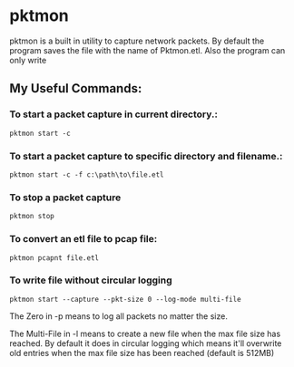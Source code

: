 # pktmon

pktmon is a built in utility to capture network packets. By default the program saves the file with the name of Pktmon.etl. Also the program can only write 

## My Useful Commands:

### To start a packet capture in current directory.:
```
pktmon start -c
```

### To start a packet capture to specific directory and filename.:
```
pktmon start -c -f c:\path\to\file.etl
```

### To stop a packet capture
```
pktmon stop
```

### To convert an etl file to pcap file:
```
pktmon pcapnt file.etl
```

### To write file without circular logging
```
pktmon start --capture --pkt-size 0 --log-mode multi-file
```
The Zero in -p means to log all packets no matter the size.

The Multi-File in -l means to create a new file when the max file size has reached. By default it does in circular logging which means it'll overwrite old entries when the max file size has been reached (default is 512MB)
